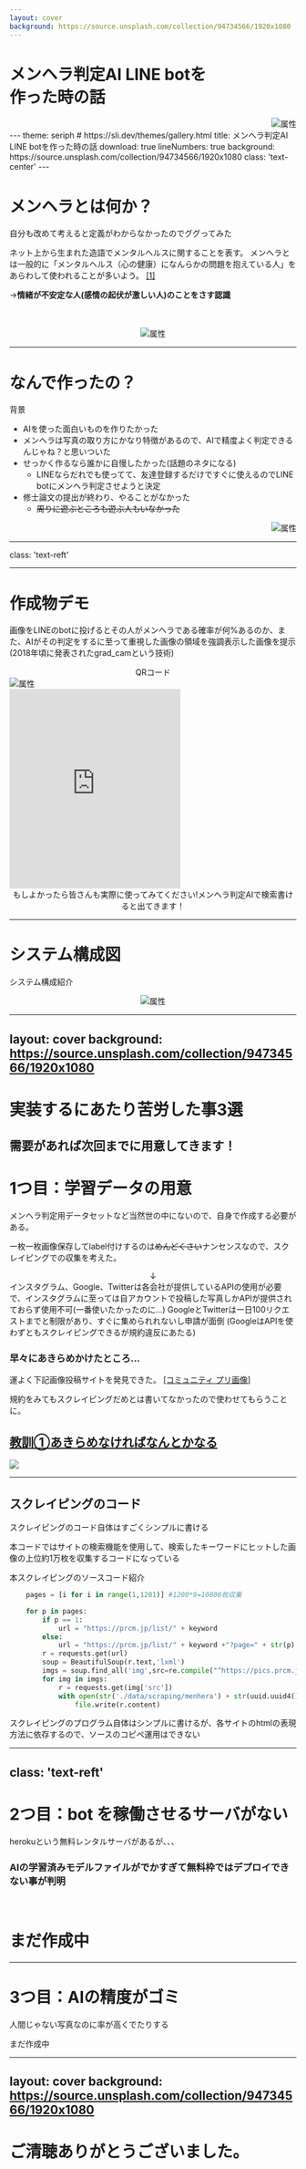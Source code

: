 ```yaml
---
layout: cover
background: https://source.unsplash.com/collection/94734566/1920x1080
---
```


# メンヘラ判定AI LINE botを<br>作った時の話
<div align="right">
<img src="/img/mental_health_woman.png" alt="属性" title="メンヘラ">
</div>
<!-- <div style="image-align: right;">
![](/img/mental_health_woman.png) 
</div>-->
---
theme: seriph # https://sli.dev/themes/gallery.html
title: メンヘラ判定AI LINE botを作った時の話
download: true
lineNumbers: true
background: https://source.unsplash.com/collection/94734566/1920x1080
class: 'text-center'
---

# メンヘラとは何か？
自分も改めて考えると定義がわからなかったのでググってみた

ネット上から生まれた造語でメンタルヘルスに関することを表す。
メンヘラとは一般的に「メンタルヘルス（心の健康）になんらかの問題を抱えている人」をあらわして使われることが多いよう。
[[1]](https://domani.shogakukan.co.jp/428928)

→**情緒が不安定な人(感情の起伏が激しい人)のことをさす認識**

<br>
<br>

<div align="center">
<img src="/img/mental_health_man.png" alt="属性" title="メンヘラ">
</div>

---

# なんで作ったの？
背景

- AIを使った面白いものを作りたかった
- メンヘラは写真の取り方にかなり特徴があるので、AIで精度よく判定できるんじゃね？と思いついた 
- せっかく作るなら誰かに自慢したかった(話題のネタになる)
  - LINEならだれでも使ってて、友達登録するだけですぐに使えるのでLINE botにメンヘラ判定させようと決定
- 修士論文の提出が終わり、やることがなかった
  - ~~周りに遊ぶところも遊ぶ人もいなかった~~




<div align="right">
<img src="/img/chuunen_neet_snep.png" alt="属性" title="メンヘラ">
</div>

---
class: 'text-reft'

---

# 作成物デモ
画像をLINEのbotに投げるとその人がメンヘラである確率が何%あるのか、また、AIがその判定をするに至って重視した画像の領域を強調表示した画像を提示(2018年頃に発表されたgrad_camという技術)


<div class="grid grid-cols-[50%,50%] gap-4"><div>

<center>
QRコード
</center>
<img src="/img/menhera.png" alt="属性" title="QR">

</div><div>

<iframe width="300" height="350" src="https://youtube.com/embed/U0dGHA2edIA" title="YouTube video player" frameborder="0" allow="accelerometer; autoplay; clipboard-write; encrypted-media; gyroscope; picture-in-picture" allowfullscreen></iframe>

</div></div>

<center>
もしよかったら皆さんも実際に使ってみてください!メンヘラ判定AIで検索書けると出てきます！
</center>

---

# システム構成図
システム構成紹介

<div align="center">
<img src="/img/sistems.jpg" alt="属性" title="メンヘラ">
</div>

---
layout: cover
background: https://source.unsplash.com/collection/94734566/1920x1080
---

# 実装するにあたり苦労した事3選
需要があれば次回までに用意してきます！
---

# 1つ目：学習データの用意
メンヘラ判定用データセットなど当然世の中にないので、自身で作成する必要がある。

一枚一枚画像保存してlabel付けするのは~~めんどくさい~~ナンセンスなので、スクレイピングでの収集を考えた。
<div align="center">
↓
</div>
 インスタグラム、Google、Twitterは各会社が提供しているAPIの使用が必要で、インスタグラムに至っては自アカウントで投稿した写真しかAPIが提供されておらず使用不可(一番使いたかったのに...)
  GoogleとTwitterは一日100リクエストまでと制限があり、すぐに集められれないし申請が面倒
(GoogleはAPIを使わずともスクレイピングできるが規約違反にあたる)

<div class="grid grid-cols-[60%,50%] gap-4"><div>

### 早々にあきらめかけたところ...
運よく下記画像投稿サイトを発見できた。
[[コミュニティ プリ画像]](https://prcm.jp/new)

規約をみてもスクレイピングだめとは書いてなかったので使わせてもらうことに。

## <u>教訓①あきらめなければなんとかなる</u>

</div><div>

![](/img/yaruki_moeru_businessman.png)

</div></div>

---

## スクレイピングのコード

<style>
.language-bash span.line { /* bashのコード */
  margin-left: -40px; /* 左に40px移動して行番号を隠す(邪道) */
}
</style>
スクレイピングのコード自体はすごくシンプルに書ける

本コードではサイトの検索機能を使用して、検索したキーワードにヒットした画像の上位約1万枚を収集するコードになっている

本スクレイピングのソースコード紹介

```python {0-}
    pages = [i for i in range(1,1201)] #1200*9=10800枚収集

    for p in pages:
        if p == 1:
            url = "https://prcm.jp/list/" + keyword
        else:
            url = "https://prcm.jp/list/" + keyword +"?page=" + str(p)
        r = requests.get(url)
        soup = BeautifulSoup(r.text,'lxml')
        imgs = soup.find_all('img',src=re.compile("^https://pics.prcm.jp/"))
        for img in imgs:
            r = requests.get(img['src'])
            with open(str('./data/scraping/menhera') + str(uuid.uuid4()) + str('.jpeg'),'wb') as file:
                file.write(r.content)
```
スクレイピングのプログラム自体はシンプルに書けるが、各サイトのhtmlの表現方法に依存するので、ソースのコピペ運用はできない

---
class: 'text-reft'
---

# 2つ目：bot を稼働させるサーバがない
herokuという無料レンタルサーバがあるが、、、

### AIの学習済みモデルファイルがでかすぎて無料枠ではデプロイできない事が判明

<br>

# まだ作成中


---

# 3つ目：AIの精度がゴミ
人間じゃない写真なのに率が高くでたりする

まだ作成中

---
layout: cover
background: https://source.unsplash.com/collection/94734566/1920x1080
---

# ご清聴ありがとうございました。


